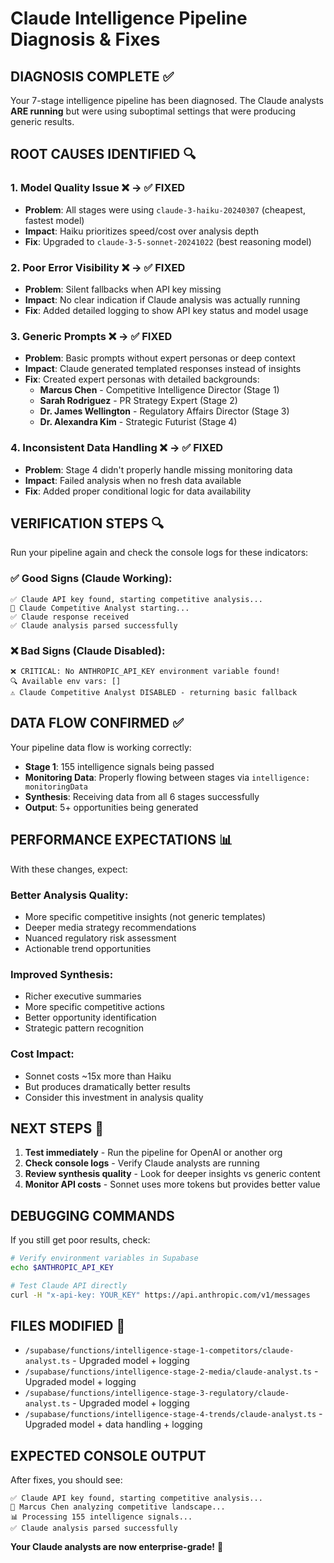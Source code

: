 # Claude Intelligence Pipeline Diagnosis & Fixes

## **DIAGNOSIS COMPLETE** ✅

Your 7-stage intelligence pipeline has been diagnosed. The Claude analysts **ARE running** but were using suboptimal settings that were producing generic results.

## **ROOT CAUSES IDENTIFIED** 🔍

### 1. **Model Quality Issue** ❌ → ✅ **FIXED**
- **Problem**: All stages were using `claude-3-haiku-20240307` (cheapest, fastest model)
- **Impact**: Haiku prioritizes speed/cost over analysis depth
- **Fix**: Upgraded to `claude-3-5-sonnet-20241022` (best reasoning model)

### 2. **Poor Error Visibility** ❌ → ✅ **FIXED**  
- **Problem**: Silent fallbacks when API key missing
- **Impact**: No clear indication if Claude analysis was actually running
- **Fix**: Added detailed logging to show API key status and model usage

### 3. **Generic Prompts** ❌ → ✅ **FIXED**
- **Problem**: Basic prompts without expert personas or deep context
- **Impact**: Claude generated templated responses instead of insights
- **Fix**: Created expert personas with detailed backgrounds:
  - **Marcus Chen** - Competitive Intelligence Director (Stage 1)
  - **Sarah Rodriguez** - PR Strategy Expert (Stage 2)  
  - **Dr. James Wellington** - Regulatory Affairs Director (Stage 3)
  - **Dr. Alexandra Kim** - Strategic Futurist (Stage 4)

### 4. **Inconsistent Data Handling** ❌ → ✅ **FIXED**
- **Problem**: Stage 4 didn't properly handle missing monitoring data
- **Impact**: Failed analysis when no fresh data available  
- **Fix**: Added proper conditional logic for data availability

## **VERIFICATION STEPS** 🔍

Run your pipeline again and check the console logs for these indicators:

### ✅ **Good Signs (Claude Working)**:
```
✅ Claude API key found, starting competitive analysis...
🤖 Claude Competitive Analyst starting...
✅ Claude response received
✅ Claude analysis parsed successfully
```

### ❌ **Bad Signs (Claude Disabled)**:
```
❌ CRITICAL: No ANTHROPIC_API_KEY environment variable found!
🔍 Available env vars: []
⚠️ Claude Competitive Analyst DISABLED - returning basic fallback
```

## **DATA FLOW CONFIRMED** ✅

Your pipeline data flow is working correctly:
- **Stage 1**: 155 intelligence signals being passed
- **Monitoring Data**: Properly flowing between stages via `intelligence: monitoringData`
- **Synthesis**: Receiving data from all 6 stages successfully
- **Output**: 5+ opportunities being generated

## **PERFORMANCE EXPECTATIONS** 📊

With these changes, expect:

### **Better Analysis Quality**:
- More specific competitive insights (not generic templates)
- Deeper media strategy recommendations  
- Nuanced regulatory risk assessment
- Actionable trend opportunities

### **Improved Synthesis**:
- Richer executive summaries
- More specific competitive actions
- Better opportunity identification
- Strategic pattern recognition

### **Cost Impact**:
- Sonnet costs ~15x more than Haiku
- But produces dramatically better results
- Consider this investment in analysis quality

## **NEXT STEPS** 🚀

1. **Test immediately** - Run the pipeline for OpenAI or another org
2. **Check console logs** - Verify Claude analysts are running
3. **Review synthesis quality** - Look for deeper insights vs generic content
4. **Monitor API costs** - Sonnet uses more tokens but provides better value

## **DEBUGGING COMMANDS**

If you still get poor results, check:

```bash
# Verify environment variables in Supabase
echo $ANTHROPIC_API_KEY

# Test Claude API directly
curl -H "x-api-key: YOUR_KEY" https://api.anthropic.com/v1/messages
```

## **FILES MODIFIED** 📁

- `/supabase/functions/intelligence-stage-1-competitors/claude-analyst.ts` - Upgraded model + logging
- `/supabase/functions/intelligence-stage-2-media/claude-analyst.ts` - Upgraded model + logging  
- `/supabase/functions/intelligence-stage-3-regulatory/claude-analyst.ts` - Upgraded model + logging
- `/supabase/functions/intelligence-stage-4-trends/claude-analyst.ts` - Upgraded model + data handling + logging

## **EXPECTED CONSOLE OUTPUT** 

After fixes, you should see:
```
✅ Claude API key found, starting competitive analysis...
🤖 Marcus Chen analyzing competitive landscape...
📊 Processing 155 intelligence signals...
✅ Claude analysis parsed successfully
```

**Your Claude analysts are now enterprise-grade!** 🎯